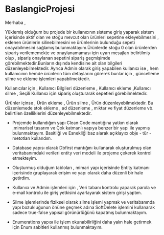 # BaslangicProjesi

Merhaba ,

Yüklemiş olduğum bu projede bir kullanıcının sisteme giriş yaparak sistem içerisinde aktif olan ve stoğu mevcut olan ürünleri sepetine ekleyebilmesini , eklenen ürünlerin silinebilmesini ve ürünlerinin bulunduğu sepeti onayabilmesini sağlamış bulunmaktayım.Ürünlerde stoğu 0 olan ürünlerden sipariş verilememekte ve onaylanamaması için uyarı mesajları belirtilmiş olup , sipariş onaylanan sepetini sipariş geçmişimde görebilmektedir.Bunların dışında kendisine ait olan bilgileri düzenleyebilmektedir. Ayrıca Admin olarak giriş yapabilen kullanıcı ise , hem kullanıcının hemde ürünlerin tüm detaylarını görerek bunlar için , güncelleme silme ve ekleme işlemleri yapabilmektedir. 

Kullanıcılar için , Kullanıcı Bilgileri düzenleme , Kullanıcı ekleme ,Kullanıcı silme , Seçili Kullanıcı için sipariş oluşturarak sepetleri görebilmektedir.

Ürünler içinse , Ürün ekleme , Ürün silme , Ürün düzenleyebilmektedir. Bu düzenlemede stok ekleme , ad düzenleme , miktar ve fiyat düzenleme vb. belirtilen özelliklerini düzenleyebilmektedir.

* Projemde kullandığım yapı Clean Code mantığına yatkın olarak ,mimarisel tasarım ve Çok katmanlı yapıya benzer bir yapı  ile yapmış bulunmaktayım. Basitliği ve Esnekliği baz alarak açıklayıcı obje - tür - metotları kullandım.

* Database yapısı olarak  Dbfirst mantığını kullanarak oluşturulmuş olan veritabanımdaki verileri  entity veri modeli ile projeme çekerek kontrol etmekteyim.

* Oluşturmuş olduğum tabloları , mimari yapı içerisinde Entity katmanı içerisinde gruplayarak erişim ve yapı olarak daha düzenli bir hale getirdim.

* Kullanıcı ve Admin işlemleri için , Veri tabanı kontrolu yaparak parola ve e-mail kontrolu ile giriş yetkisini ayarlayarak sistem girişi yaptım.

* Silme işlemlerinde fiziksel olarak silme işlemi yapmak ve veritabanında yapı bozukluğunun önüne geçmek adına SoftDelete işlemini kullanarak sadece true-false yapısal görünürlüğünü kapatmış bulunmaktayım.

* Enumerations yapısı ile işlem okunabilirliğini daha yalın hale getirmek için  Enum sabitleri kullanmış bulunmaktayım.
